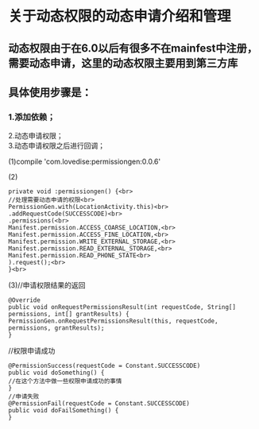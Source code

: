 # 关于动态权限的动态申请介绍和管理
## 动态权限由于在6.0以后有很多不在mainfest中注册，需要动态申请，这里的动态权限主要用到第三方库<br>

## 具体使用步骤是：
### 1.添加依赖；<br>
2.动态申请权限；<br>
3.动态申请权限之后进行回调；<br>



(1)compile 'com.lovedise:permissiongen:0.0.6'<br>

(2)
```
private void :permissiongen() {<br>
//处理需要动态申请的权限<br>
PermissionGen.with(LocationActivity.this)<br>
.addRequestCode(SUCCESSCODE)<br>
.permissions(<br>
Manifest.permission.ACCESS_COARSE_LOCATION,<br>
Manifest.permission.ACCESS_FINE_LOCATION,<br>
Manifest.permission.WRITE_EXTERNAL_STORAGE,<br>
Manifest.permission.READ_EXTERNAL_STORAGE,<br>
Manifest.permission.READ_PHONE_STATE<br>
).request();<br>
}<br>
```
(3)//申请权限结果的返回
```
@Override
public void onRequestPermissionsResult(int requestCode, String[] permissions, int[] grantResults) {
PermissionGen.onRequestPermissionsResult(this, requestCode, permissions, grantResults);
}
```
//权限申请成功
```
@PermissionSuccess(requestCode = Constant.SUCCESSCODE)
public void doSomething() {
//在这个方法中做一些权限申请成功的事情
}
//申请失败
@PermissionFail(requestCode = Constant.SUCCESSCODE)
public void doFailSomething() {
}
```




